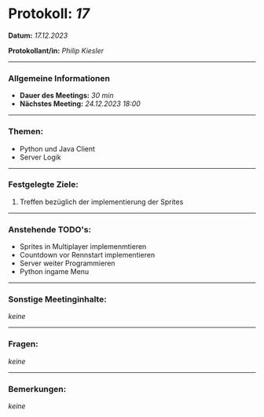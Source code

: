 # Protokoll: *17*


**Datum:** *17.12.2023*

**Protokollant/in:** *Philip Kiesler*

---

### Allgemeine Informationen
- **Dauer des Meetings:** *30 min*
- **Nächstes Meeting:** *24.12.2023 18:00*

---

### Themen:

- Python und Java Client
- Server Logik
---

### Festgelegte Ziele:

1. Treffen bezüglich der implementierung der Sprites


 
---

### Anstehende TODO's:
- Sprites in Multiplayer implemenmtieren
- Countdown vor Rennstart implementieren
- Server weiter Programmieren
- Python ingame Menu
---

### Sonstige Meetinginhalte:
*keine*

---

### Fragen:
*keine*

---

### Bemerkungen:
*keine*
